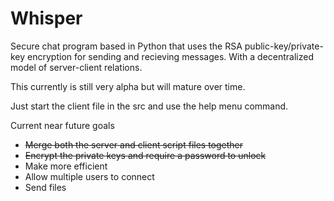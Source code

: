 Whisper
=======

Secure chat program based in Python that uses the RSA public-key/private-key
encryption for sending and recieving messages.  With a decentralized model 
of server-client relations.

This currently is still very alpha but will mature over time.

Just start the client file in the src and use the help menu command.

Current near future goals
- ~~Merge both the server and client script files together~~
- ~~Encrypt the private keys and require a password to unlock~~
- Make more efficient
- Allow multiple users to connect
- Send files
